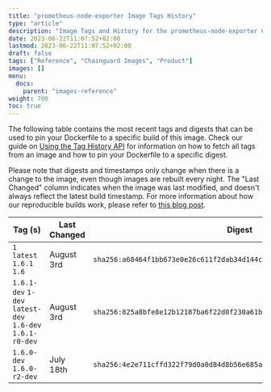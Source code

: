 ```yaml
---
title: "prometheus-node-exporter Image Tags History"
type: "article"
description: "Image Tags and History for the prometheus-node-exporter Chainguard Image"
date: 2023-06-22T11:07:52+02:00
lastmod: 2023-06-22T11:07:52+02:00
draft: false
tags: ["Reference", "Chainguard Images", "Product"]
images: []
menu:
  docs:
    parent: "images-reference"
weight: 700
toc: true
---
```


The following table contains the most recent tags and digests that can be used to pin your Dockerfile to a specific build of this image. Check our guide on [Using the Tag History API](/chainguard/chainguard-images/using-the-tag-history-api/) for information on how to fetch all tags from an image and how to pin your Dockerfile to a specific digest.

Please note that digests and timestamps only change when there is a change to the image, even though images are rebuilt every night. The "Last Changed" column indicates when the image was last modified, and doesn't always reflect the latest build timestamp. For more information about how our reproducible builds work, please refer to [this blog post](https://www.chainguard.dev/unchained/reproducing-chainguards-reproducible-image-builds).

| Tag (s)                                                    | Last Changed | Digest                                                                    |
|------------------------------------------------------------|--------------|---------------------------------------------------------------------------|
|  `1` `latest` `1.6.1` `1.6`                                | August 3rd   | `sha256:a68464f1bb673e0e26c611f2dab34d144c528849a661c53179dc79fa97d7c6e4` |
|  `1.6.1-dev` `1-dev` `latest-dev` `1.6-dev` `1.6.1-r0-dev` | August 3rd   | `sha256:825a8bfe8e12b12187ba6f22d0f230a61bcbcde9b1aa3b649b880eec3276c6c5` |
|  `1.6.0-dev` `1.6.0-r2-dev`                                | July 18th    | `sha256:4e2e711cffd322f79d0a0d84d8b56e685ae3562e06294c5d796fe3df77e67bf3` |
